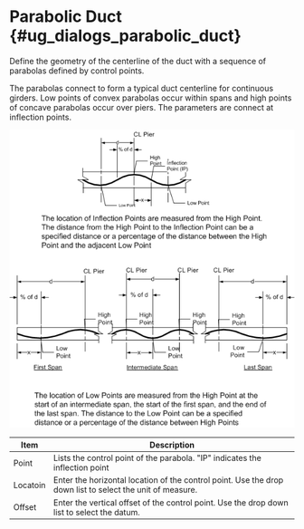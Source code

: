 Parabolic Duct {#ug_dialogs_parabolic_duct}
==============================================
Define the geometry of the centerline of the duct with a sequence of parabolas defined by control points.

The parabolas connect to form a typical duct centerline for continuous girders. Low points of convex parabolas occur within spans and high points of concave parabolas occur over piers. The parameters are connect at inflection points.

![](ParabolicDuct.png)

Item | Description
-----|-----------
Point | Lists the control point of the parabola. "IP" indicates the inflection point
Locatoin | Enter the horizontal location of the control point. Use the drop down list to select the unit of measure.
Offset | Enter the vertical offset of the control point. Use the drop down list to select the datum.